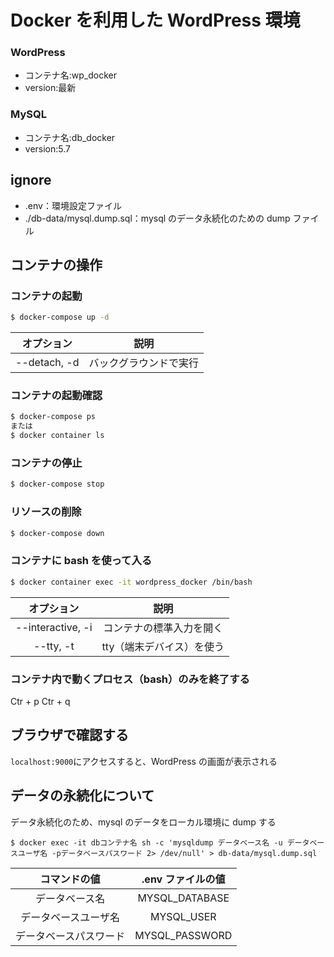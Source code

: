 # Docker を利用した WordPress 環境

### WordPress

- コンテナ名:wp_docker
- version:最新

### MySQL

- コンテナ名:db_docker
- version:5.7

## ignore

- .env：環境設定ファイル
- ./db-data/mysql.dump.sql：mysql のデータ永続化のための dump ファイル

## コンテナの操作

### コンテナの起動

```bash
$ docker-compose up -d
```

|  オプション  |          説明          |
| :----------: | :--------------------: |
| --detach, -d | バックグラウンドで実行 |

### コンテナの起動確認

```bash
$ docker-compose ps
または
$ docker container ls
```

### コンテナの停止

```bash
$ docker-compose stop
```

### リソースの削除

```bash
$ docker-compose down
```

### コンテナに bash を使って入る

```bash
$ docker container exec -it wordpress_docker /bin/bash
```

|    オプション     |           説明            |
| :---------------: | :-----------------------: |
| --interactive, -i | コンテナの標準入力を開く  |
|     --tty, -t     | tty（端末デバイス）を使う |

### コンテナ内で動くプロセス（bash）のみを終了する

Ctr + p
Ctr + q

## ブラウザで確認する

`localhost:9000`にアクセスすると、WordPress の画面が表示される

## データの永続化について

データ永続化のため、mysql のデータをローカル環境に dump する

```
$ docker exec -it dbコンテナ名 sh -c 'mysqldump データベース名 -u データベースユーザ名 -pデータベースパスワード 2> /dev/null' > db-data/mysql.dump.sql
```

|      コマンドの値      | .env ファイルの値 |
| :--------------------: | :---------------: |
|     データベース名     |  MYSQL_DATABASE   |
|  データベースユーザ名  |    MYSQL_USER     |
| データベースパスワード |  MYSQL_PASSWORD   |
